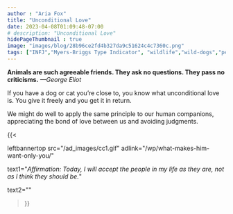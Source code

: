 ```yaml
---
author : "Aria Fox"
title: "Unconditional Love"
date: 2023-04-08T01:09:48-07:00
# description: "Unconditional Love"
hidePageThumbnail : true 
image: "images/blog/28b96ce2fd4b327da9c51624c4c7360c.png"
tags: ["INFJ","Myers-Briggs Type Indicator", "wildlife","wild-dogs","pets","animal-welfare"]
---
```



<!-- This is **bold** text, and this is *emphasized* text.
![infp_injf table](/infp_injf-table.jpg)
Visit the [Hugo](https://gohugo.io) website! -->

<!-- https://beaconstreetusa.com/wp/unconditional-love/ -->


**Animals are such agreeable friends.  They ask no questions. They pass no criticisms.**
                                                                    *—George Eliot*

If you have a dog or cat you’re close to, you know what unconditional love is. You give it freely and you get it in return.

We might do well to apply the same principle to our human companions, appreciating the bond of love between us and avoiding judgments.

{{< 

leftbannertop src="/ad_images/cc1.gif" adlink="/wp/what-makes-him-want-only-you/"  

text1="*Affirmation: Today, I will accept the people in my life as they are, not as I think they should be.*" 

text2=""

>}}